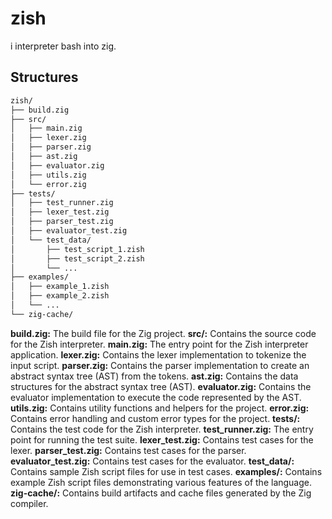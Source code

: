 # zish
i interpreter bash into zig.


## Structures
```bash
zish/
├── build.zig
├── src/
│   ├── main.zig
│   ├── lexer.zig
│   ├── parser.zig
│   ├── ast.zig
│   ├── evaluator.zig
│   ├── utils.zig
│   └── error.zig
├── tests/
│   ├── test_runner.zig
│   ├── lexer_test.zig
│   ├── parser_test.zig
│   ├── evaluator_test.zig
│   └── test_data/
│       ├── test_script_1.zish
│       ├── test_script_2.zish
│       └── ...
├── examples/
│   ├── example_1.zish
│   ├── example_2.zish
│   └── ...
└── zig-cache/
```
**build.zig:** The build file for the Zig project.
**src/:** Contains the source code for the Zish interpreter.
**main.zig:** The entry point for the Zish interpreter application.
**lexer.zig:** Contains the lexer implementation to tokenize the input script.
**parser.zig:** Contains the parser implementation to create an abstract syntax tree (AST) from the tokens.
**ast.zig:** Contains the data structures for the abstract syntax tree (AST).
**evaluator.zig:** Contains the evaluator implementation to execute the code represented by the AST.
**utils.zig:** Contains utility functions and helpers for the project.
**error.zig:** Contains error handling and custom error types for the project.
**tests/:** Contains the test code for the Zish interpreter.
**test_runner.zig:** The entry point for running the test suite.
**lexer_test.zig:** Contains test cases for the lexer.
**parser_test.zig:** Contains test cases for the parser.
**evaluator_test.zig:** Contains test cases for the evaluator.
**test_data/:** Contains sample Zish script files for use in test cases.
**examples/:** Contains example Zish script files demonstrating various features of the language.
**zig-cache/:** Contains build artifacts and cache files generated by the Zig compiler.
